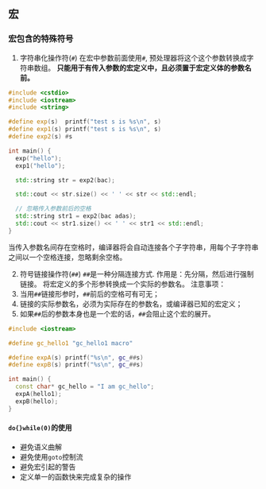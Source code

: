 ## 宏
### 宏包含的特殊符号
1. 字符串化操作符(`#`)
在宏中参数前面使用`#`, 预处理器将这个这个参数转换成字符串数组。
**只能用于有传入参数的宏定义中，且必须置于宏定义体的参数名前。**
```cpp
#include <cstdio>
#include <iostream>
#include <string>

#define exp(s)  printf("test s is %s\n", s)
#define exp1(s) printf("test s is %s\n", s)
#define exp2(s) #s

int main() {
  exp("hello");
  exp1("hello");

  std::string str = exp2(bac);

  std::cout << str.size() << ' ' << str << std::endl;

  // 忽略传入参数前后的空格
  std::string str1 = exp2(bac adas);
  std::cout << str1.size() << ' ' << str1 << std::endl;
}
```
当传入参数名间存在空格时，编译器将会自动连接各个子字符串，用每个子字符串之间以一个空格连接，忽略剩余空格。

2. 符号链接操作符(`##`)
`##`是一种分隔连接方式.
作用是：先分隔，然后进行强制链接。
将宏定义的多个形参转换成一个实际的参数名。
注意事项：
1. 当用`##`链接形参时，`##`前后的空格可有可无；
2. 链接的实际参数名，必须为实际存在的参数名，或编译器已知的宏定义；
3. 如果`##`后的参数本身也是一个宏的话，`##`会阻止这个宏的展开。

```cpp
#include <iostream>

#define gc_hello1 "gc_hello1 macro"

#define expA(s) printf("%s\n", gc_##s)
#define expB(s) printf("%s\n", gc_##s)

int main() {
  const char* gc_hello = "I am gc_hello";
  expA(hello1);
  expB(hello);
}
```

#### `do{}while(0)`的使用
* 避免语义曲解
* 避免使用`goto`控制流
* 避免宏引起的警告
* 定义单一的函数快来完成复杂的操作




